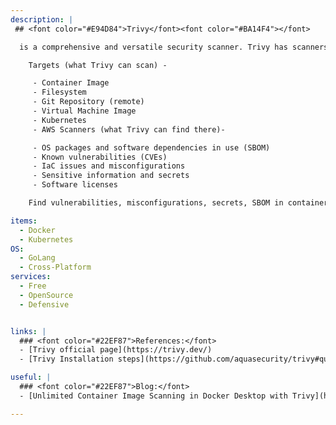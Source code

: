 ```yaml
---
description: |
 ## <font color="#E94D84">Trivy</font><font color="#BA14F4"></font>

  is a comprehensive and versatile security scanner. Trivy has scanners that look for security issues, and targets where it can find those issues.

    Targets (what Trivy can scan) -

     - Container Image
     - Filesystem
     - Git Repository (remote)
     - Virtual Machine Image
     - Kubernetes
     - AWS Scanners (what Trivy can find there)-

     - OS packages and software dependencies in use (SBOM)
     - Known vulnerabilities (CVEs)
     - IaC issues and misconfigurations
     - Sensitive information and secrets
     - Software licenses

    Find vulnerabilities, misconfigurations, secrets, SBOM in containers, Kubernetes, code repositories, clouds and more

items:
  - Docker
  - Kubernetes
OS:
  - GoLang
  - Cross-Platform
services:
  - Free
  - OpenSource
  - Defensive


links: |
  ### <font color="#22EF87">References:</font>
  - [Trivy official page](https://trivy.dev/)
  - [Trivy Installation steps](https://github.com/aquasecurity/trivy#quick-start)

useful: |
  ### <font color="#22EF87">Blog:</font>
  - [Unlimited Container Image Scanning in Docker Desktop with Trivy](https://blog.aquasec.com/container-image-scanning-docker-desktop-with-trivy)

---
```


